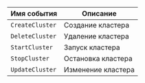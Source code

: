 Имя события | Описание
--- | ---
`CreateCluster` | Создание кластера
`DeleteCluster` | Удаление кластера
`StartCluster` | Запуск кластера
`StopCluster` | Остановка кластера
`UpdateCluster` | Изменение кластера